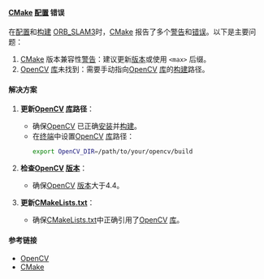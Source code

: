 

#### [CMake](https://zh.wikipedia.org/wiki/CMake) [配置](https://zh.wikipedia.org/wiki/配置) 错误

在[配置](https://zh.wikipedia.org/wiki/配置)和[构建](https://zh.wikipedia.org/wiki/构建) [ORB_SLAM3](https://zh.wikipedia.org/wiki/ORB_SLAM3)时，[CMake](https://zh.wikipedia.org/wiki/CMake) 报告了多个[警告](https://zh.wikipedia.org/wiki/警告)和[错误](https://zh.wikipedia.org/wiki/错误)。以下是主要问题：

1. [CMake](https://zh.wikipedia.org/wiki/CMake) 版本兼容性[警告](https://zh.wikipedia.org/wiki/警告)：建议更新[版本](https://zh.wikipedia.org/wiki/版本)或使用 `<max>` 后缀。
2. [OpenCV](https://zh.wikipedia.org/wiki/OpenCV) [库](https://zh.wikipedia.org/wiki/库)未找到：需要手动指向[OpenCV](https://zh.wikipedia.org/wiki/OpenCV) [库](https://zh.wikipedia.org/wiki/库)的[构建](https://zh.wikipedia.org/wiki/构建)路径。

#### 解决方案

1. **更新[OpenCV](https://zh.wikipedia.org/wiki/OpenCV) [库](https://zh.wikipedia.org/wiki/库)路径**：
   - 确保[OpenCV](https://zh.wikipedia.org/wiki/OpenCV) 已正确[安装](https://zh.wikipedia.org/wiki/安装)并[构建](https://zh.wikipedia.org/wiki/构建)。
   - 在[终端](https://zh.wikipedia.org/wiki/终端)中设置[OpenCV](https://zh.wikipedia.org/wiki/OpenCV) [库](https://zh.wikipedia.org/wiki/库)路径：
     ```bash
     export OpenCV_DIR=/path/to/your/opencv/build
     ```

2. **检查[OpenCV](https://zh.wikipedia.org/wiki/OpenCV) [版本](https://zh.wikipedia.org/wiki/版本)**：
   - 确保[OpenCV](https://zh.wikipedia.org/wiki/OpenCV) [版本](https://zh.wikipedia.org/wiki/版本)大于4.4。

3. **更新[CMakeLists.txt](https://zh.wikipedia.org/wiki/CMakeLists.txt)**：
   - 确保[CMakeLists.txt](https://zh.wikipedia.org/wiki/CMakeLists.txt)中正确引用了[OpenCV](https://zh.wikipedia.org/wiki/OpenCV) [库](https://zh.wikipedia.org/wiki/库)。

#### 参考链接

- [OpenCV](http://opencv.org/)
- [CMake](https://cmake.org/)

